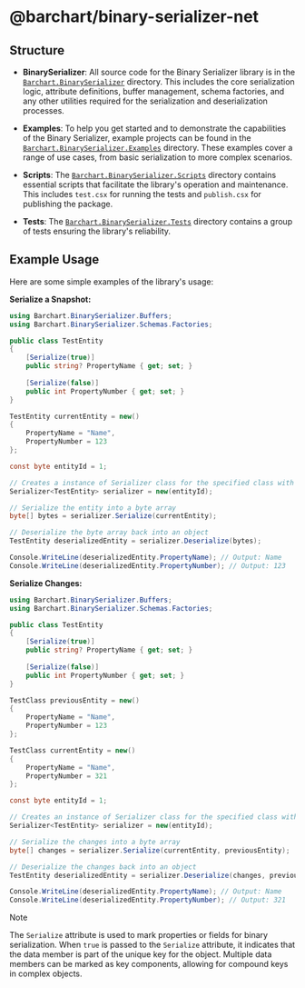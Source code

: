 # @barchart/binary-serializer-net

## Structure

- **BinarySerializer**: All source code for the Binary Serializer library is in the [`Barchart.BinarySerializer`](./Barchart.BinarySerializer) directory. This includes the core serialization logic, attribute definitions, buffer management, schema factories, and any other utilities required for the serialization and deserialization processes.

- **Examples**: To help you get started and to demonstrate the capabilities of the Binary Serializer, example projects can be found in the [`Barchart.BinarySerializer.Examples`](./Barchart.BinarySerializer.Examples) directory. These examples cover a range of use cases, from basic serialization to more complex scenarios.

- **Scripts**: The [`Barchart.BinarySerializer.Scripts`](./Barchart.BinarySerializer.Scripts) directory contains essential scripts that facilitate the library's operation and maintenance. This includes `test.csx` for running the tests and `publish.csx` for publishing the package.

- **Tests**: The [`Barchart.BinarySerializer.Tests`](./Barchart.BinarySerializer.Tests) directory contains a group of tests ensuring the library's reliability.

## Example Usage

Here are some simple examples of the library's usage:

**Serialize a Snapshot:**

```csharp
using Barchart.BinarySerializer.Buffers;
using Barchart.BinarySerializer.Schemas.Factories;

public class TestEntity
{
    [Serialize(true)]
    public string? PropertyName { get; set; }
    
    [Serialize(false)]
    public int PropertyNumber { get; set; }
}

TestEntity currentEntity = new()
{
    PropertyName = "Name",
    PropertyNumber = 123
};

const byte entityId = 1;

// Creates a instance of Serializer class for the specified class with provided entity id
Serializer<TestEntity> serializer = new(entityId);

// Serialize the entity into a byte array
byte[] bytes = serializer.Serialize(currentEntity);

// Deserialize the byte array back into an object
TestEntity deserializedEntity = serializer.Deserialize(bytes);

Console.WriteLine(deserializedEntity.PropertyName); // Output: Name
Console.WriteLine(deserializedEntity.PropertyNumber); // Output: 123
```

**Serialize Changes:**

```csharp
using Barchart.BinarySerializer.Buffers;
using Barchart.BinarySerializer.Schemas.Factories;

public class TestEntity
{
    [Serialize(true)]
    public string? PropertyName { get; set; }
    
    [Serialize(false)]
    public int PropertyNumber { get; set; }
}

TestClass previousEntity = new()
{
    PropertyName = "Name",
    PropertyNumber = 123
};

TestClass currentEntity = new()
{
    PropertyName = "Name",
    PropertyNumber = 321
};

const byte entityId = 1;

// Creates an instance of Serializer class for the specified class with provided entity id
Serializer<TestEntity> serializer = new(entityId);

// Serialize the changes into a byte array
byte[] changes = serializer.Serialize(currentEntity, previousEntity);

// Deserialize the changes back into an object
TestEntity deserializedEntity = serializer.Deserialize(changes, previousEntity);

Console.WriteLine(deserializedEntity.PropertyName); // Output: Name
Console.WriteLine(deserializedEntity.PropertyNumber); // Output: 321
```

> [!NOTE]  
> The `Serialize` attribute is used to mark properties or fields for binary serialization. When `true` is passed to the `Serialize` attribute, it indicates that the data member is part of the unique key for the object. Multiple data members can be marked as key components, allowing for compound keys in complex objects.
